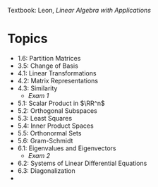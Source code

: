 Textbook: Leon, *Linear Algebra with Applications*

# Topics

- 1.6: Partition Matrices
- 3.5: Change of Basis
- 4.1: Linear Transformations
- 4.2: Matrix Representations
- 4.3: Similarity
  - *Exam 1*   
- 5.1: Scalar Product in $\RR^n$
- 5.2: Orthogonal Subspaces
- 5.3: Least Squares
- 5.4: Inner Product Spaces
- 5.5: Orthonormal Sets
- 5.6: Gram-Schmidt
- 6.1: Eigenvalues and Eigenvectors
  - *Exam 2*
- 6.2: Systems of Linear Differential Equations
- 6.3: Diagonalization
- 